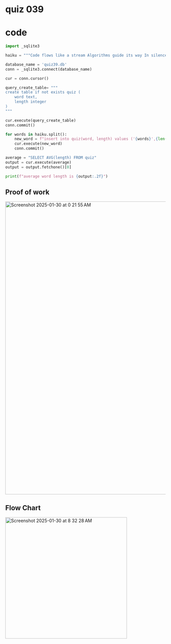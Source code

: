 # quiz 039

# code
```.py
import _sqlite3

haiku = """Code flows like a stream Algorithms guide its way In silence, it solves"""

database_name = 'quiz39.db'
conn = _sqlite3.connect(database_name)

cur = conn.cursor()

query_create_table= """
create table if not exists quiz (
    word text,
    length integer
)
"""

cur.execute(query_create_table)
conn.commit()

for words in haiku.split():
    new_word = f"insert into quiz(word, length) values ('{words}',{len(words)})"
    cur.execute(new_word)
    conn.commit()

average = "SELECT AVG(length) FROM quiz"
output = cur.execute(average)
output = output.fetchone()[0]

print(f"average word length is {output:.2f}")
```

## Proof of work
<img width="922" alt="Screenshot 2025-01-30 at 0 21 55 AM" src="https://github.com/user-attachments/assets/8211c2ea-aaf8-4997-aec0-89c7f700df2b" />

## Flow Chart
<img width="382" alt="Screenshot 2025-01-30 at 8 32 28 AM" src="https://github.com/user-attachments/assets/be10cb92-04b4-44e4-962c-187dcd36e99d" />
